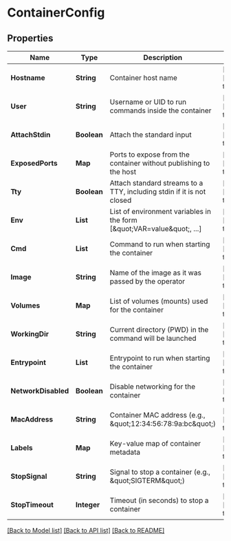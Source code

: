 # ContainerConfig
## Properties

| Name | Type | Description | Notes |
|------------ | ------------- | ------------- | -------------|
| **Hostname** | **String** | Container host name | [optional] [default to null] |
| **User** | **String** | Username or UID to run commands inside the container | [optional] [default to null] |
| **AttachStdin** | **Boolean** | Attach the standard input | [optional] [default to false] |
| **ExposedPorts** | **Map** | Ports to expose from the container without publishing to the host | [optional] [default to null] |
| **Tty** | **Boolean** | Attach standard streams to a TTY, including stdin if it is not closed | [optional] [default to false] |
| **Env** | **List** | List of environment variables in the form [\&quot;VAR&#x3D;value\&quot;, ...] | [optional] [default to null] |
| **Cmd** | **List** | Command to run when starting the container | [optional] [default to null] |
| **Image** | **String** | Name of the image as it was passed by the operator | [optional] [default to null] |
| **Volumes** | **Map** | List of volumes (mounts) used for the container | [optional] [default to null] |
| **WorkingDir** | **String** | Current directory (PWD) in the command will be launched | [optional] [default to null] |
| **Entrypoint** | **List** | Entrypoint to run when starting the container | [optional] [default to null] |
| **NetworkDisabled** | **Boolean** | Disable networking for the container | [optional] [default to null] |
| **MacAddress** | **String** | Container MAC address (e.g., \&quot;12:34:56:78:9a:bc\&quot;) | [optional] [default to null] |
| **Labels** | **Map** | Key-value map of container metadata | [optional] [default to null] |
| **StopSignal** | **String** | Signal to stop a container (e.g., \&quot;SIGTERM\&quot;) | [optional] [default to null] |
| **StopTimeout** | **Integer** | Timeout (in seconds) to stop a container | [optional] [default to null] |

[[Back to Model list]](../README.md#documentation-for-models) [[Back to API list]](../README.md#documentation-for-api-endpoints) [[Back to README]](../README.md)

